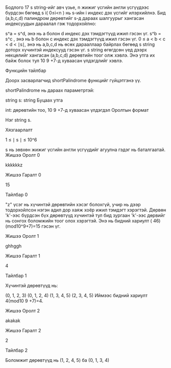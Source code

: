 Бодлого 17
s string-ийг авч үзье, n жижиг үсгийн англи үсгүүдээс бүрдсэн бөгөөд s i​( 0≤i<n ) нь s-ийн i индекс дэх үсгийг илэрхийлнэ. Бид (a,b,c,d) палиндром дөрөвтийг s-д дараах шалгуурыг хангасан индексуудын дараалал гэж тодорхойлно:

s^a = s^d, энэ нь a болон d индекс дэх тэмдэгтүүд ижил гэсэн үг. s^b = s^c , энэ нь b болон c индекс дэх тэмдэгтүүд ижил гэсэн үг. 0 ≤ a < b < c < d < ∣s∣, энэ нь a,b,c,d нь өсөх дарааллаар байрлах бөгөөд s string доторх хүчинтэй индексууд гэсэн үг. s string өгөгдсөн үед дээрх нөхцөлийг хангасан (a,b,c,d) дөрөвтийн тоог олж хэвлэ. Энэ утга их байж болох тул 10 9 +7-д хуваасан үлдэгдлийг хэвлэ.

Функцийн тайлбар

Доорх засварлагчид shortPalindrome функцийг гүйцэтгэнэ үү.

shortPalindrome нь дараах параметртэй:

string s: string Буцаах утга

int: дөрөвтийн тоо, 10 9 +7-д хуваасан үлдэгдэл Оролтын формат

Нэг string s.

Хязгаарлалт

1 ≤ ∣ s ∣ ≤ 10^6

s нь зөвхөн жижиг үсгийн англи үсгүүдийг агуулна гэдэг нь баталгаатай. Жишээ Оролт 0

kkkkkkz

Жишээ Гаралт 0

15

Тайлбар 0

"z" үсэг нь хүчинтэй дөрөвтийн хэсэг болохгүй, учир нь дээр тодорхойлсон нэгэн адил дор хаяж хоёр ижил тэмдэгт хэрэгтэй. Дөрвөн 'k'-ээс бүрдсэн бүх дөрөвтүүд хүчинтэй тул бид зургаан 'k'-ээс дөрвийг нь сонгох боломжийн тоог олох хэрэгтэй. Энэ нь бидний хариулт ( 46)(mod10^9+7)=15 гэсэн үг.

Жишээ Оролт 1

ghhggh

Жишээ Гаралт 1

4

Тайлбар 1

Хүчинтэй дөрөвтүүд нь:

(0, 1, 2, 3) (0, 1, 2, 4) (1, 3, 4, 5) (2, 3, 4, 5) Иймээс бидний хариулт 4(mod10 9 +7)=4.

Жишээ Оролт 2

akakak

Жишээ Гаралт 2

2

Тайлбар 2

Боломжит дөрөвтүүд нь (1, 2, 4, 5) ба (0, 1, 3, 4)